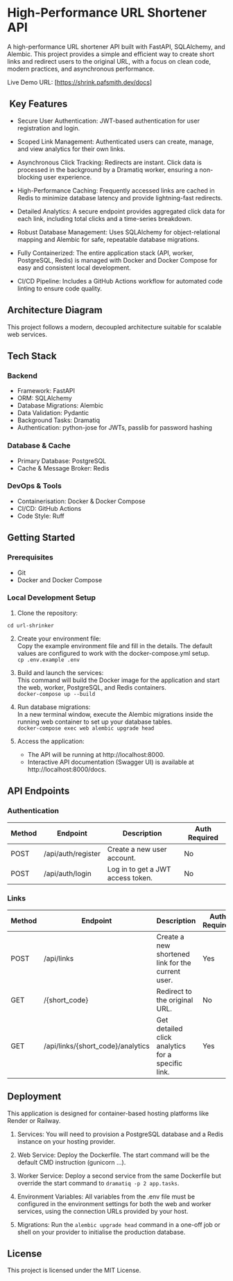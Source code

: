 # High-Performance URL Shortener API

A high-performance URL shortener API built with FastAPI, SQLAlchemy, and Alembic. This project provides a simple and efficient way to create short links and redirect users to the original URL, with a focus on clean code, modern practices, and asynchronous performance.

Live Demo URL: [https://shrink.pafsmith.dev/docs]

##  Key Features

- Secure User Authentication: JWT-based authentication for user registration and login.
    
- Scoped Link Management: Authenticated users can create, manage, and view analytics for their own links.
    
- Asynchronous Click Tracking: Redirects are instant. Click data is processed in the background by a Dramatiq worker, ensuring a non-blocking user experience.
    
- High-Performance Caching: Frequently accessed links are cached in Redis to minimize database latency and provide lightning-fast redirects.
    
- Detailed Analytics: A secure endpoint provides aggregated click data for each link, including total clicks and a time-series breakdown.
    
- Robust Database Management: Uses SQLAlchemy for object-relational mapping and Alembic for safe, repeatable database migrations.
    
- Fully Containerized: The entire application stack (API, worker, PostgreSQL, Redis) is managed with Docker and Docker Compose for easy and consistent local development.
    
- CI/CD Pipeline: Includes a GitHub Actions workflow for automated code linting to ensure code quality.
    

## Architecture Diagram

This project follows a modern, decoupled architecture suitable for scalable web services.

## Tech Stack

### Backend

- Framework: FastAPI
- ORM: SQLAlchemy
- Database Migrations: Alembic
- Data Validation: Pydantic
- Background Tasks: Dramatiq
- Authentication: python-jose for JWTs, passlib for password hashing

### Database & Cache

- Primary Database: PostgreSQL
- Cache & Message Broker: Redis

### DevOps & Tools
 
- Containerisation: Docker & Docker Compose
- CI/CD: GitHub Actions
- Code Style: Ruff

  
## Getting Started

### Prerequisites

- Git
- Docker and Docker Compose

### Local Development Setup

1. Clone the repository:  

```git clone git@github.com:pafsmith/url-shrinker.git  
cd url-shrinker
```   

2.  Create your environment file:  
    Copy the example environment file and fill in the details. The default values are configured to work with the docker-compose.yml setup.  
    ```cp .env.example .env  ```
    
3. Build and launch the services:  
    This command will build the Docker image for the application and start the web, worker, PostgreSQL, and Redis containers.  
    ```docker-compose up --build ``` 
      
4. Run database migrations:  
    In a new terminal window, execute the Alembic migrations inside the running web container to set up your database tables.  
    ```docker-compose exec web alembic upgrade head```  
      
5. Access the application:
	- The API will be running at http://localhost:8000.
	- Interactive API documentation (Swagger UI) is available at http://localhost:8000/docs.
    

## API Endpoints

### Authentication

| Method | Endpoint           | Description                       | Auth Required |
| ------ | ------------------ | --------------------------------- | ------------- |
| POST   | /api/auth/register | Create a new user account.        | No            |
| POST   | /api/auth/login    | Log in to get a JWT access token. | No            |

### Links

| Method | Endpoint                          | Description                                       | Auth Required |
| ------ | --------------------------------- | ------------------------------------------------- | ------------- |
| POST   | /api/links                        | Create a new shortened link for the current user. | Yes           |
| GET    | /{short_code}                     | Redirect to the original URL.                     | No            |
| GET    | /api/links/{short_code}/analytics | Get detailed click analytics for a specific link. | Yes           |

## Deployment

This application is designed for container-based hosting platforms like Render or Railway.

1. Services: You will need to provision a PostgreSQL database and a Redis instance on your hosting provider.
    
2. Web Service: Deploy the Dockerfile. The start command will be the default CMD instruction (gunicorn ...).
    
3. Worker Service: Deploy a second service from the same Dockerfile but override the start command to ```dramatiq -p 2 app.tasks```.
    
4. Environment Variables: All variables from the .env file must be configured in the environment settings for both the web and worker services, using the connection URLs provided by your host.
    
5. Migrations: Run the ```alembic upgrade head``` command in a one-off job or shell on your provider to initialise the production database.

## License

This project is licensed under the MIT License.
